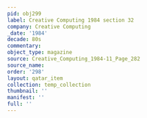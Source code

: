 ```yaml
---
pid: obj299
label: Creative Computing 1984 section 32
company: Creative Computing
_date: '1984'
decade: 80s
commentary: 
object_type: magazine
source: Creative_Computing_1984-11_Page_282
source_name: 
order: '298'
layout: qatar_item
collection: temp_collection
thumbnail: ''
manifest: ''
full: ''
---
```

